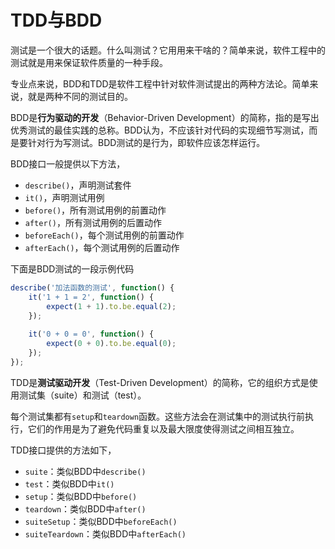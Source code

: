 # TDD与BDD

测试是一个很大的话题。什么叫测试？它用用来干啥的？简单来说，软件工程中的测试就是用来保证软件质量的一种手段。

专业点来说，BDD和TDD是软件工程中针对软件测试提出的两种方法论。简单来说，就是两种不同的测试目的。

BDD是**行为驱动的开发**（Behavior-Driven Development）的简称，指的是写出优秀测试的最佳实践的总称。BDD认为，不应该针对代码的实现细节写测试，而是要针对行为写测试。BDD测试的是行为，即软件应该怎样运行。

BDD接口一般提供以下方法，

- `describe()`，声明测试套件
- `it()`，声明测试用例
- `before()`，所有测试用例的前置动作
- `after()`，所有测试用例的后置动作
- `beforeEach()`，每个测试用例的前置动作
- `afterEach()`，每个测试用例的后置动作

下面是BDD测试的一段示例代码

```javascript
describe('加法函数的测试', function() {
    it('1 + 1 = 2', function() {
        expect(1 + 1).to.be.equal(2);
    });
    
    it('0 + 0 = 0', function() {
        expect(0 + 0).to.be.equal(0);
    });
});
```


TDD是**测试驱动开发**（Test-Driven Development）的简称，它的组织方式是使用测试集（suite）和测试（test）。

每个测试集都有`setup`和`teardown`函数。这些方法会在测试集中的测试执行前执行，它们的作用是为了避免代码重复以及最大限度使得测试之间相互独立。

TDD接口提供的方法如下，

- `suite`：类似BDD中`describe()`
- `test`：类似BDD中`it()`
- `setup`：类似BDD中`before()`
- `teardown`：类似BDD中`after()`
- `suiteSetup`：类似BDD中`beforeEach()`
- `suiteTeardown`：类似BDD中`afterEach()`


